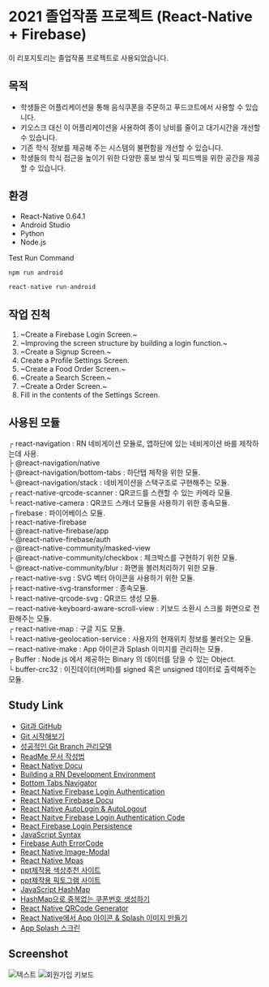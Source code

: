 # 2021 졸업작품 프로젝트 (React-Native + Firebase)

이 리포지토리는 졸업작품 프로젝트로 사용되었습니다.

## 목적
* 학생들은 어플리케이션을 통해 음식쿠폰을 주문하고 푸드코트에서 사용할 수 있습니다.
* 키오스크 대신 이 어플리케이션을 사용하여 종이 낭비를 줄이고 대기시간을 개선할 수 있습니다.
* 기존 학식 정보를 제공해 주는 시스템의 불편함을 개선할 수 있습니다.
* 학생들의 학식 접근을 높이기 위한 다양한 홍보 방식 및 피드백을 위한 공간을 제공할 수 있습니다.

## 환경
* React-Native 0.64.1
* Android Studio
* Python
* Node.js

Test Run Command
```js
npm run android
```
```js
react-native run-android
```

## 작업 진척
1. ~Create a Firebase Login Screen.~
2. ~Improving the screen structure by building a login function.~
3. ~Create a Signup Screen.~
4. Create a Profile Settings Screen.
5. ~Create a Food Order Screen.~
6. ~Create a Search Screen.~
7. ~Create a Order Screen.~
8. Fill in the contents of the Settings Screen.

## 사용된 모듈
┌ react-navigation : RN 네비게이션 모듈로, 앱하단에 있는 네비게이션 바를 제작하는데 사용. <br>
├ @react-navigation/native <br>
├ @react-navigation/bottom-tabs : 하단탭 제작을 위한 모듈. <br>
└ @react-navigation/stack : 네비게이션을 스택구조로 구현해주는 모듈. <br>
┌ react-native-qrcode-scanner : QR코드를 스캔할 수 있는 카메라 모듈. <br>
└ react-native-camera : QR코드 스캐너 모듈을 사용하기 위한 종속모듈. <br>
┌ firebase : 파이어베이스 모듈. <br>
├ react-native-firebase <br>
├ @react-native-firebase/app <br>
└ @react-native-firebase/auth <br>
┌ @react-native-community/masked-view <br>
├ @react-native-community/checkbox : 체크박스를 구현하기 위한 모듈. <br>
└ @react-native-community/blur : 화면을 블러처리하기 위한 모듈. <br>
┌ react-native-svg : SVG 벡터 아이콘을 사용하기 위한 모듈. <br>
├ react-native-svg-transformer : 종속모듈. <br>
└ react-native-qrcode-svg : QR코드 생성 모듈. <br>
─ react-native-keyboard-aware-scroll-view : 키보드 소환시 스크롤 화면으로 전환해주는 모듈. <br>
┌ react-native-map : 구글 지도 모듈. <br>
└ react-native-geolocation-service : 사용자의 현재위치 정보를 불러오는 모듈. <br>
─ react-native-make : App 아이콘과 Splash 이미지를 관리하는 모듈. <br>
┌ Buffer : Node.js 에서 제공하는 Binary 의 데이터를 담을 수 있는 Object. <br>
└ buffer-crc32 : 이진데이터(버퍼)를 signed 혹은 unsigned 데이터로 출력해주는 모듈. <br>

## Study Link
* [Git과 GitHub](https://brunch.co.kr/@anonymdevoo/3)
* [Git 시작해보기](https://brunch.co.kr/@anonymdevoo/4)
* [성공적인 Git Branch 관리모델](http://amazingguni.github.io/blog/2016/03/git-branch-%EA%B7%9C%EC%B9%99)
* [ReadMe 문서 작성법](https://happybono.wordpress.com/2018/01/03/tip-markdown-%EC%9D%84-%EC%9D%B4%EC%9A%A9%ED%95%9C-readme-%EB%AC%B8%EC%84%9C-%EC%9E%91%EC%84%B1%EB%B2%95/)
* [React Native Docu](https://reactnative.dev/docs/0.64/getting-started)
* [Building a RN Development Environment](https://dev-yakuza.posstree.com/ko/react-native/install-on-windows/)
* [Bottom Tabs Navigator](https://reactnavigation.org/docs/bottom-tab-navigator/)
* [React Native Firebase Login Authentication](https://www.youtube.com/watch?v=cFgoSrOui2M)
* [React Native Firebase Docu](https://rnfirebase.io/)
* [React Native AutoLogin & AutoLogout](https://wordbe.tistory.com/entry/React-Native-Auth-%EC%9E%90%EB%8F%99%EB%A1%9C%EA%B7%B8%EC%9D%B8-%EC%9E%90%EB%8F%99%EB%A1%9C%EA%B7%B8%EC%95%84%EC%9B%83)
* [React Naitve Firebase Login Authentication Code](https://github.com/itzpradip/react-native-firebase-social-app)
* [React Firebase Login Persistence](https://velog.io/@cyongchoi/Firebase-%EB%A1%9C-%ED%94%84%EB%A1%9C%EC%A0%9D%ED%8A%B8-%EB%A7%8C%EB%93%A4%EA%B8%B0-1)
* [JavaScript Syntax](https://blex.me/@baealex/%EC%9E%90%EB%B0%94%EC%8A%A4%ED%81%AC%EB%A6%BD%ED%8A%B8javascript-%EA%B8%B0%EB%B3%B8-%EB%AC%B8%EB%B2%95-%EC%A0%95%EB%A6%AC)
* [Firebase Auth ErrorCode](https://firebase.google.com/docs/reference/js/v8/firebase.auth.Auth#error-codes_3)
* [React Native Image-Modal](https://dev-yakuza.posstree.com/ko/react-native/react-native-image-modal/)
* [React Native Mpas](https://dev-yakuza.posstree.com/ko/react-native/react-native-maps/)
* [ppt제작용 색상추천 사이트](https://colors.lol/)
* [ppt제작용 픽토그램 사이트](https://www.flaticon.com/)
* [JavaScript HashMap](https://m.blog.naver.com/PostView.nhn?blogId=newacadia&logNo=110147183901&proxyReferer=https:%2F%2Fwww.google.com%2F)
* [HashMap으로 중복없는 쿠폰번호 생성하기](https://blog.naver.com/alwaysblue15/221782308244)
* [React Native QRCode Generator](https://github.com/cssivision/react-native-qrcode)
* [React Native에서 App 아이콘 & Splash 이미지 만들기](https://dev-yakuza.posstree.com/ko/react-native/react-native-make/)
* [App Splash 스크린](https://dev-yakuza.posstree.com/ko/react-native/react-native-splash-screen/)

## Screenshot
![텍스트](https://github.com/westreed/FoodCourt/blob/master/screenshot.png)
![회원가입 키보드](https://github.com/westreed/FoodCourt/blob/master/Register%20Keyboard%20Layout.gif)
